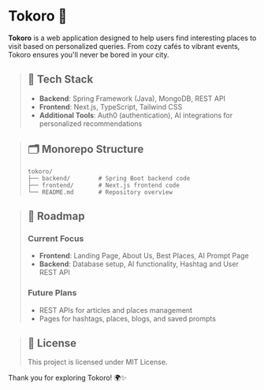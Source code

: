﻿# Tokoro 🌟

 **Tokoro** is a web application designed to help users find interesting places to visit based on personalized queries. From cozy cafés to vibrant events, Tokoro ensures you'll never be bored in your city.

> ## 🔧 Tech Stack
>
> - **Backend**: Spring Framework (Java), MongoDB, REST API
> - **Frontend**: Next.js, TypeScript, Tailwind CSS
> - **Additional Tools**: Auth0 (authentication), AI integrations for personalized recommendations

[//]: # (> ## 🚀 Getting Started)

[//]: # (>)

[//]: # (> ### **Prerequisites**)

[//]: # (> 1. Install **Node.js** &#40;v16+&#41;, **npm** &#40;v7+&#41;, and **Java JDK** &#40;v17+&#41;.)

[//]: # (> 2. Set up a **MongoDB** database and an **Auth0 tenant**.)

[//]: # (>)

[//]: # (> ### **Installation**)

[//]: # (> - Clone the repository:)

[//]: # (>   ```bash)

[//]: # (>   git clone https://github.com/tokoro-koshi/tokoro.git)

[//]: # (>   cd tokoro)

[//]: # (>   ```)

[//]: # (> - Set up environment variables:)

[//]: # (>   - **Frontend &#40;`frontend/.env.local`&#41;**:)

[//]: # (>     ```env)

[//]: # (>     NEXT_PUBLIC_AUTH0_DOMAIN=your-auth0-domain)

[//]: # (>     NEXT_PUBLIC_API_BASE_URL=http://localhost:8080/api)

[//]: # (>     ```)

[//]: # (>   - **Backend &#40;`backend/.env`&#41;**:)

[//]: # (>     ```env)

[//]: # (>     SPRING_DATASOURCE_URL=mongodb://localhost:27017/tokoro)

[//]: # (>     AUTH0_DOMAIN=your-auth0-domain)

[//]: # (>     AUTH0_AUDIENCE=your-api-audience)

[//]: # (>     ```)

[//]: # (> - Install dependencies:)

[//]: # (>   - **Frontend**:)

[//]: # (>     ```bash)

[//]: # (>     cd frontend)

[//]: # (>     npm install)

[//]: # (>     ```)

[//]: # (>   - **Backend**:)

[//]: # (>     ```bash)

[//]: # (>     cd backend)

[//]: # (>     ./mvnw clean install)

[//]: # (>     ```)

[//]: # (>)

[//]: # (> ### **Running the Project**)

[//]: # (> - **Frontend**:)

[//]: # (>   ```bash)

[//]: # (>   cd frontend)

[//]: # (>   npm run dev)

[//]: # (>   ```)

[//]: # (>   Accessible at `http://localhost:3000`.)

[//]: # (> - **Backend**:)

[//]: # (>   ```bash)

[//]: # (>   cd backend)

[//]: # (>   ./mvnw spring-boot:run)

[//]: # (>   ```)

[//]: # (>   Accessible at `http://localhost:8080`.)

> ## 🗂 Monorepo Structure
>
> ```
> tokoro/
> ├── backend/        # Spring Boot backend code
> ├── frontend/       # Next.js frontend code
> └── README.md       # Repository overview
> ```

> ## 📜 Roadmap
>
> ### Current Focus
> - **Frontend**: Landing Page, About Us, Best Places, AI Prompt Page
> - **Backend**: Database setup, AI functionality, Hashtag and User REST API
>
> ### Future Plans
> - REST APIs for articles and places management
> - Pages for hashtags, places, blogs, and saved prompts

> ## 📜 License
>
> This project is licensed under MIT License.

Thank you for exploring Tokoro! 🌍✨
